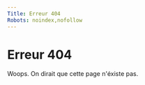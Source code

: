 ```yaml
---
Title: Erreur 404
Robots: noindex,nofollow
---
```


Erreur 404
=========

Woops. On dirait que cette page n'éxiste pas.
